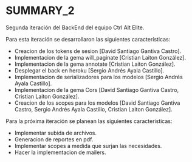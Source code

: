 # SUMMARY_2

Segunda iteración del BackEnd del equipo Ctrl Alt Elite.

Para esta iteración se desarrollaron las siguientes características:
* Creacion de los tokens de sesion [David Santiago Gantiva Castro].
* Implementacion de la gema will_paginate [Cristian Laiton González].
* Implementacion de la gema annotate [Cristian Laiton González].
* Desplegar el back en heroku [Sergio Andrés Ayala Castillo].
* Implementacion de serializadores para los modelos [Sergio Andrés Ayala Castillo].
* Implementacion de la gema Cors [David Santiago Gantiva Castro, Cristian Laiton González].
* Creacion de los scopes para los modelos [David Santiago Gantiva Castro, Sergio Andrés Ayala Castillo, Cristian Laiton González].

Para la próxima iteración se planean las siguientes caracteristicas:
* Implementar subida de archivos.
* Generacion de reportes en pdf.
* Implementar scopes a medida que surjan las necesidades.
* Hacer la implementacion de mailers.
